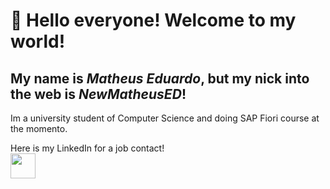 # 👋 Hello everyone! Welcome to my world!
## My name is *Matheus Eduardo*, but my nick into the web is *NewMatheusED*!

Im a university student of Computer Science and doing SAP Fiori course at the momento.

Here is my LinkedIn for a job contact! </br>
<a href="www.linkedin.com/in/matheus-eduardo-mendonça-gomes-4aaa57270" target="_blank"><img loading="lazy" src="https://cdn.jsdelivr.net/gh/devicons/devicon@latest/icons/linkedin/linkedin-original.svg" height="40" width="40" /></a>
          

<!--
**NewMatheusED/NewMatheusED** is a ✨ _special_ ✨ repository because its `README.md` (this file) appears on your GitHub profile.

Here are some ideas to get you started:

- 🔭 I’m currently working on ...
- 🌱 I’m currently learning ...
- 👯 I’m looking to collaborate on ...
- 🤔 I’m looking for help with ...
- 💬 Ask me about ...
- 📫 How to reach me: ...
- 😄 Pronouns: ...
- ⚡ Fun fact: ...
-->
